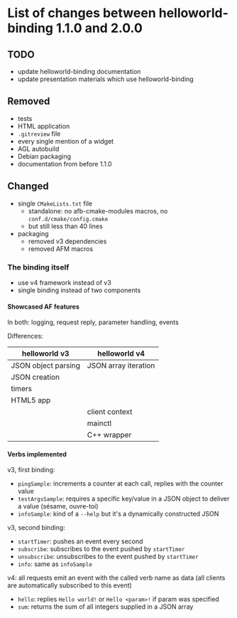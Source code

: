 # List of changes between helloworld-binding 1.1.0 and 2.0.0

## TODO

- update helloworld-binding documentation
- update presentation materials which use helloworld-binding

## Removed

- tests
- HTML application
- `.gitreview` file
- every single mention of a widget
- AGL autobuild
- Debian packaging
- documentation from before 1.1.0

## Changed

- single `CMakeLists.txt` file
  - standalone: no afb-cmake-modules macros, no `conf.d/cmake/config.cmake`
  - but still less than 40 lines
- packaging
  - removed v3 dependencies
  - removed AFM macros

### The binding itself

- use v4 framework instead of v3
- single binding instead of two components

#### Showcased AF features

In both: logging, request reply, parameter handling, events

Differences:

| helloworld v3       | helloworld v4        |
| ------------------- | -------------------- |
| JSON object parsing | JSON array iteration |
| JSON creation       |                      |
| timers              |                      |
| HTML5 app           |                      |
|                     | client context       |
|                     | mainctl              |
|                     | C++ wrapper          |

#### Verbs implemented

v3, first binding:

- `pingSample`: increments a counter at each call, replies with the counter value
- `testArgsSample`: requires a specific key/value in a JSON object to deliver a value (sésame, ouvre-toi)
- `infoSample`: kind of a `--help` but it's a dynamically constructed JSON

v3, second binding:

- `startTimer`: pushes an event every second
- `subscribe`: subscribes to the event pushed by `startTimer`
- `unsubscribe`: unsubscribes to the event pushed by `startTimer`
- `info`: same as `infoSample`

v4: all requests emit an event with the called verb name as data (all clients are automatically subscribed to this event)

- `hello`: replies `Hello world!` or `Hello <param>!` if param was specified
- `sum`: returns the sum of all integers supplied in a JSON array
